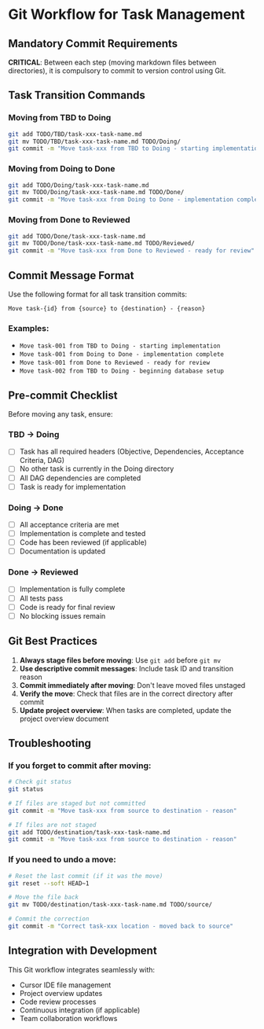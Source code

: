 # Git Workflow for Task Management

## Mandatory Commit Requirements

**CRITICAL**: Between each step (moving markdown files between directories), it is compulsory to commit to version control using Git.

## Task Transition Commands

### Moving from TBD to Doing

```bash
git add TODO/TBD/task-xxx-task-name.md
git mv TODO/TBD/task-xxx-task-name.md TODO/Doing/
git commit -m "Move task-xxx from TBD to Doing - starting implementation"
```

### Moving from Doing to Done

```bash
git add TODO/Doing/task-xxx-task-name.md
git mv TODO/Doing/task-xxx-task-name.md TODO/Done/
git commit -m "Move task-xxx from Doing to Done - implementation complete"
```

### Moving from Done to Reviewed

```bash
git add TODO/Done/task-xxx-task-name.md
git mv TODO/Done/task-xxx-task-name.md TODO/Reviewed/
git commit -m "Move task-xxx from Done to Reviewed - ready for review"
```

## Commit Message Format

Use the following format for all task transition commits:

```
Move task-{id} from {source} to {destination} - {reason}
```

### Examples:

- `Move task-001 from TBD to Doing - starting implementation`
- `Move task-001 from Doing to Done - implementation complete`
- `Move task-001 from Done to Reviewed - ready for review`
- `Move task-002 from TBD to Doing - beginning database setup`

## Pre-commit Checklist

Before moving any task, ensure:

### TBD → Doing

- [ ] Task has all required headers (Objective, Dependencies, Acceptance Criteria, DAG)
- [ ] No other task is currently in the Doing directory
- [ ] All DAG dependencies are completed
- [ ] Task is ready for implementation

### Doing → Done

- [ ] All acceptance criteria are met
- [ ] Implementation is complete and tested
- [ ] Code has been reviewed (if applicable)
- [ ] Documentation is updated

### Done → Reviewed

- [ ] Implementation is fully complete
- [ ] All tests pass
- [ ] Code is ready for final review
- [ ] No blocking issues remain

## Git Best Practices

1. **Always stage files before moving**: Use `git add` before `git mv`
2. **Use descriptive commit messages**: Include task ID and transition reason
3. **Commit immediately after moving**: Don't leave moved files unstaged
4. **Verify the move**: Check that files are in the correct directory after commit
5. **Update project overview**: When tasks are completed, update the project overview document

## Troubleshooting

### If you forget to commit after moving:

```bash
# Check git status
git status

# If files are staged but not committed
git commit -m "Move task-xxx from source to destination - reason"

# If files are not staged
git add TODO/destination/task-xxx-task-name.md
git commit -m "Move task-xxx from source to destination - reason"
```

### If you need to undo a move:

```bash
# Reset the last commit (if it was the move)
git reset --soft HEAD~1

# Move the file back
git mv TODO/destination/task-xxx-task-name.md TODO/source/

# Commit the correction
git commit -m "Correct task-xxx location - moved back to source"
```

## Integration with Development

This Git workflow integrates seamlessly with:

- Cursor IDE file management
- Project overview updates
- Code review processes
- Continuous integration (if applicable)
- Team collaboration workflows
